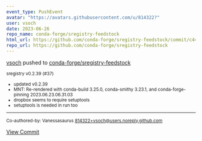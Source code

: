 ```yaml
---
event_type: PushEvent
avatar: "https://avatars.githubusercontent.com/u/814322?"
user: vsoch
date: 2023-06-26
repo_name: conda-forge/sregistry-feedstock
html_url: https://github.com/conda-forge/sregistry-feedstock/commit/c44017471ac893b787eaed39841b4ab7968f9665
repo_url: https://github.com/conda-forge/sregistry-feedstock
---
```


<a href='https://github.com/vsoch' target='_blank'>vsoch</a> pushed to <a href='https://github.com/conda-forge/sregistry-feedstock' target='_blank'>conda-forge/sregistry-feedstock</a>

<small>sregistry v0.2.39 (#37)

* updated v0.2.39
* MNT: Re-rendered with conda-build 3.25.0, conda-smithy 3.23.1, and conda-forge-pinning 2023.06.23.06.31.03
* dropbox seems to require setuptools
* setuptools is needed in run too

---------

Co-authored-by: Vanessasaurus <814322+vsoch@users.noreply.github.com></small>

<a href='https://github.com/conda-forge/sregistry-feedstock/commit/c44017471ac893b787eaed39841b4ab7968f9665' target='_blank'>View Commit</a>